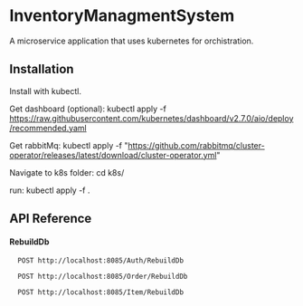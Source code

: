 
# InventoryManagmentSystem

A microservice application that uses kubernetes for orchistration.



## Installation

Install with kubectl.

Get dashboard (optional): kubectl apply -f https://raw.githubusercontent.com/kubernetes/dashboard/v2.7.0/aio/deploy/recommended.yaml

Get rabbitMq: kubectl apply -f "https://github.com/rabbitmq/cluster-operator/releases/latest/download/cluster-operator.yml"

Navigate to k8s folder: cd k8s/

run: kubectl apply -f .


    
## API Reference

#### RebuildDb

```http
  POST http://localhost:8085/Auth/RebuildDb

  POST http://localhost:8085/Order/RebuildDb

  POST http://localhost:8085/Item/RebuildDb
```



